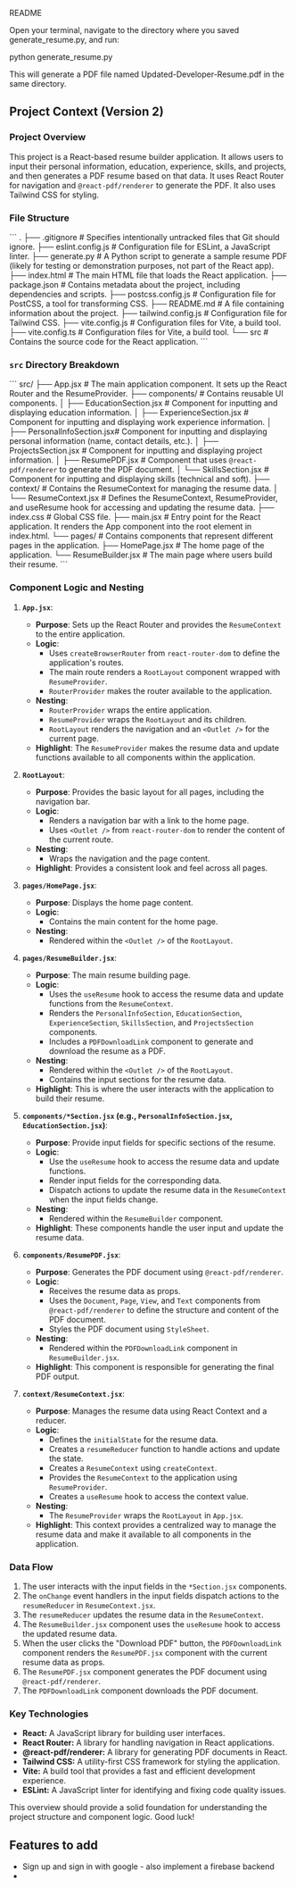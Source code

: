 README


Open your terminal, navigate to the directory where you saved generate_resume.py, and run:

python generate_resume.py

This will generate a PDF file named Updated-Developer-Resume.pdf in the same directory.


## Project Context (Version 2)

### Project Overview

This project is a React-based resume builder application. It allows users to input their personal information, education, experience, skills, and projects, and then generates a PDF resume based on that data. It uses React Router for navigation and `@react-pdf/renderer` to generate the PDF. It also uses Tailwind CSS for styling.

### File Structure

\`\`\`
.
├── .gitignore              # Specifies intentionally untracked files that Git should ignore.
├── eslint.config.js        # Configuration file for ESLint, a JavaScript linter.
├── generate.py             # A Python script to generate a sample resume PDF (likely for testing or demonstration purposes, not part of the React app).
├── index.html              # The main HTML file that loads the React application.
├── package.json            # Contains metadata about the project, including dependencies and scripts.
├── postcss.config.js       # Configuration file for PostCSS, a tool for transforming CSS.
├── README.md               # A file containing information about the project.
├── tailwind.config.js      # Configuration file for Tailwind CSS.
├── vite.config.js          # Configuration files for Vite, a build tool.
├── vite.config.ts          # Configuration files for Vite, a build tool.
└── src                     # Contains the source code for the React application.
\`\`\`

### `src` Directory Breakdown

\`\`\`
src/
├── App.jsx                 # The main application component. It sets up the React Router and the ResumeProvider.
├── components/           # Contains reusable UI components.
│   ├── EducationSection.jsx   # Component for inputting and displaying education information.
│   ├── ExperienceSection.jsx  # Component for inputting and displaying work experience information.
│   ├── PersonalInfoSection.jsx# Component for inputting and displaying personal information (name, contact details, etc.).
│   ├── ProjectsSection.jsx    # Component for inputting and displaying project information.
│   ├── ResumePDF.jsx          # Component that uses `@react-pdf/renderer` to generate the PDF document.
│   └── SkillsSection.jsx      # Component for inputting and displaying skills (technical and soft).
├── context/              # Contains the ResumeContext for managing the resume data.
│   └── ResumeContext.jsx    # Defines the ResumeContext, ResumeProvider, and useResume hook for accessing and updating the resume data.
├── index.css               # Global CSS file.
├── main.jsx                # Entry point for the React application. It renders the App component into the root element in index.html.
└── pages/                # Contains components that represent different pages in the application.
	├── HomePage.jsx         # The home page of the application.
	└── ResumeBuilder.jsx    # The main page where users build their resume.
\`\`\`

### Component Logic and Nesting

1.  **`App.jsx`**:
	*   **Purpose**: Sets up the React Router and provides the `ResumeContext` to the entire application.
	*   **Logic**:
		*   Uses `createBrowserRouter` from `react-router-dom` to define the application's routes.
		*   The main route renders a `RootLayout` component wrapped with `ResumeProvider`.
		*   `RouterProvider` makes the router available to the application.
	*   **Nesting**:
		*   `RouterProvider` wraps the entire application.
		*   `ResumeProvider` wraps the `RootLayout` and its children.
		*   `RootLayout` renders the navigation and an `<Outlet />` for the current page.
	*   **Highlight**: The `ResumeProvider` makes the resume data and update functions available to all components within the application.

2.  **`RootLayout`**:
	*   **Purpose**: Provides the basic layout for all pages, including the navigation bar.
	*   **Logic**:
		*   Renders a navigation bar with a link to the home page.
		*   Uses `<Outlet />` from `react-router-dom` to render the content of the current route.
	*   **Nesting**:
		*   Wraps the navigation and the page content.
	*   **Highlight**: Provides a consistent look and feel across all pages.

3.  **`pages/HomePage.jsx`**:
	*   **Purpose**: Displays the home page content.
	*   **Logic**:
		*   Contains the main content for the home page.
	*   **Nesting**:
		*   Rendered within the `<Outlet />` of the `RootLayout`.

4.  **`pages/ResumeBuilder.jsx`**:
	*   **Purpose**: The main resume building page.
	*   **Logic**:
		*   Uses the `useResume` hook to access the resume data and update functions from the `ResumeContext`.
		*   Renders the `PersonalInfoSection`, `EducationSection`, `ExperienceSection`, `SkillsSection`, and `ProjectsSection` components.
		*   Includes a `PDFDownloadLink` component to generate and download the resume as a PDF.
	*   **Nesting**:
		*   Rendered within the `<Outlet />` of the `RootLayout`.
		*   Contains the input sections for the resume data.
	*   **Highlight**: This is where the user interacts with the application to build their resume.

5.  **`components/*Section.jsx` (e.g., `PersonalInfoSection.jsx`, `EducationSection.jsx`)**:
	*   **Purpose**: Provide input fields for specific sections of the resume.
	*   **Logic**:
		*   Use the `useResume` hook to access the resume data and update functions.
		*   Render input fields for the corresponding data.
		*   Dispatch actions to update the resume data in the `ResumeContext` when the input fields change.
	*   **Nesting**:
		*   Rendered within the `ResumeBuilder` component.
	*   **Highlight**: These components handle the user input and update the resume data.

6.  **`components/ResumePDF.jsx`**:
	*   **Purpose**: Generates the PDF document using `@react-pdf/renderer`.
	*   **Logic**:
		*   Receives the resume data as props.
		*   Uses the `Document`, `Page`, `View`, and `Text` components from `@react-pdf/renderer` to define the structure and content of the PDF document.
		*   Styles the PDF document using `StyleSheet`.
	*   **Nesting**:
		*   Rendered within the `PDFDownloadLink` component in `ResumeBuilder.jsx`.
	*   **Highlight**: This component is responsible for generating the final PDF output.

7.  **`context/ResumeContext.jsx`**:
	*   **Purpose**: Manages the resume data using React Context and a reducer.
	*   **Logic**:
		*   Defines the `initialState` for the resume data.
		*   Creates a `resumeReducer` function to handle actions and update the state.
		*   Creates a `ResumeContext` using `createContext`.
		*   Provides the `ResumeContext` to the application using `ResumeProvider`.
		*   Creates a `useResume` hook to access the context value.
	*   **Nesting**:
		*   The `ResumeProvider` wraps the `RootLayout` in `App.jsx`.
	*   **Highlight**: This context provides a centralized way to manage the resume data and make it available to all components in the application.

### Data Flow

1.  The user interacts with the input fields in the `*Section.jsx` components.
2.  The `onChange` event handlers in the input fields dispatch actions to the `resumeReducer` in `ResumeContext.jsx`.
3.  The `resumeReducer` updates the resume data in the `ResumeContext`.
4.  The `ResumeBuilder.jsx` component uses the `useResume` hook to access the updated resume data.
5.  When the user clicks the "Download PDF" button, the `PDFDownloadLink` component renders the `ResumePDF.jsx` component with the current resume data as props.
6.  The `ResumePDF.jsx` component generates the PDF document using `@react-pdf/renderer`.
7.  The `PDFDownloadLink` component downloads the PDF document.

### Key Technologies

*   **React:** A JavaScript library for building user interfaces.
*   **React Router:** A library for handling navigation in React applications.
*   **@react-pdf/renderer:** A library for generating PDF documents in React.
*   **Tailwind CSS:** A utility-first CSS framework for styling the application.
*   **Vite:** A build tool that provides a fast and efficient development experience.
*   **ESLint:** A JavaScript linter for identifying and fixing code quality issues.

This overview should provide a solid foundation for understanding the project structure and component logic. Good luck!



## Features to add

- Sign up and sign in with google - also implement a firebase backend
-
